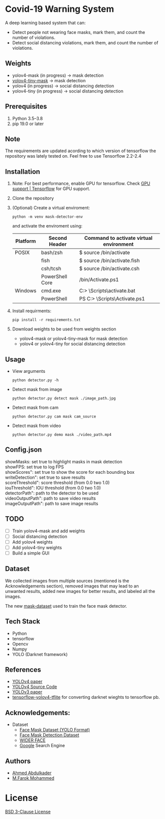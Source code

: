 # Covid-19 Warning System

A deep learning based system that can:  
* Detect people not wearing face masks, mark them, and count the number of violations. 
* Detect social distancing violations, mark them, and count the number of violations.

## Weights
* yolov4-mask (in progress) -> mask detection
* [yolov4-tiny-mask] -> mask detection
* yolov4 (in progress) -> social distancing detection
* yolov4-tiny (in progress) -> social distancing detection

## Prerequisites
 1. Python 3.5–3.8
 2. pip 19.0 or later
   
## Note
The requirements are updated acording to which version of tensorflow the repository was lately tested on.
Feel free to use Tensorflow 2.2-2.4


## Installation
1. Note: For best performance, enable GPU for tensorflow. Check [GPU support | Tensorflow] for GPU support.

1. Clone the repository 

2. (Optional) Create a virtual enviroment:
    ```shell
    python -m venv mask-detector-env
    ```
    and activate the enviroment using:

    Platform | Second Header | Command to activate virtual environment
    ------------ | ------------- | -------------
    POSIX | bash/zsh | $ source <venv>/bin/activate
    || fish | $ source <venv>/bin/activate.fish
    || csh/tcsh | $ source <venv>/bin/activate.csh
    || PowerShell Core |  <venv>/bin/Activate.ps1
    Windows | cmd.exe | C:\> <venv>\Scripts\activate.bat
    || PowerShell | PS C:\> <venv>\Scripts\Activate.ps1

3. Install requirments:

    ```shell
    pip install -r requirements.txt
    ```

4. Download weights to be used from weights section
   * yolov4-mask or yolov4-tiny-mask for mask detection
   * yolov4 or yolov4-tiny for social distancing detection 

## Usage
* View arguments
    ```shell
    python detector.py -h
    ```
* Detect mask from image
     ```shell
    python detector.py detect mask ./image_path.jpg
    ```
* Detect mask from cam
     ```shell
    python detector.py cam mask cam_source
    ```
* Detect mask from video
     ```shell
    python detector.py demo mask ./video_path.mp4
    ```
<!-- * Detect social distancing from video
     ```shell
    python detector.py detect mask ./image_path.jpg
    ``` -->
## Config.json
showMasks: set true to highlight masks in mask detection  
showFPS: set true to log FPS  
showScores": set true to show the score for each bounding box  
writeDetection": set true to save results  
scoreThreshold": score threshold (from 0.0 two 1.0)  
iouThreshold": IOU threshold (from 0.0 two 1.0)  
detectorPath": path to the detector to be used   
videoOutputPath": path to save video results  
imageOutputPath": path to save image results  

## TODO

* [ ] Train yolov4-mask and add weights
* [ ] Social distancing detection
* [ ] Add yolov4 weights
* [ ] Add yolov4-tiny weights
* [ ] Build a simple GUI

## Dataset
We collected images from multiple sources (mentioned is the Acknowledgements section), removed images that may lead to an unwanted results, added new images for better results, and labeled all the images.

The new [mask-dataset] used to train the face mask detector.

## Tech Stack
* Python
* tensorflow
* Opencv
* Numpy
* YOLO (Darknet framework)

## References
* [YOLOv4 paper]
* [YOLOv4 Source Code]
* [YOLOv3 paper]
* [tensorflow-yolov4-tflite] for converting darknet wieghts to tensorflow pb.

## Acknowledgements:
* Dataset
  * [Face Mask Dataset (YOLO Format)]
  * [Face Mask Detection Dataset]
  * [WIDER FACE]
  * [Google] Search Engine

## Authors
* [Ahmed Abdulkader]
* [M.Farok Mohammed]

# License
[BSD 3-Clause License]

<!-- Links -->
[YOLOv4 paper]: <https://arxiv.org/abs/2004.10934>
[YOLOv4 Source Code]: <https://github.com/AlexeyAB/darknet>
[YOLOv3 paper]: <https://arxiv.org/abs/1804.02767>
[tensorflow-yolov4-tflite]: <https://github.com/hunglc007/tensorflow-yolov4-tflite>
[GPU support | Tensorflow]: <https://www.tensorflow.org/install/gpu>
[Face Mask Dataset (YOLO Format)]: <https://www.kaggle.com/aditya276/face-mask-dataset-yolo-format>
[Face Mask Detection Dataset]: <https://www.kaggle.com/wobotintelligence/face-mask-detection-dataset>
[WIDER FACE]: <http://shuoyang1213.me/WIDERFACE/>
[Google]: <https://www.google.com/>
[yolov4-mask]: <>
[yolov4-tiny-mask]: <https://drive.google.com/uc?export=download&id=1Rw5CCOxRK52-nFLWKKBAxvKeniJxOr7z>
[yolov4]: <>
[yolov4-tiny]: <>
[BSD 3-Clause License]: <https://github.com/parot-99/Covid-19-Warning-System/blob/master/LICENSE>
[mask-dataset]: <https://drive.google.com/uc?export=download&id=1z4xdhhTcGHx3bDmbdc2dc-MffZKZSNdd>
[Ahmed Abdulkader]: <https://github.com/parot-99>
[M.Farok Mohammed]: <https://github.com/farok-amo>
